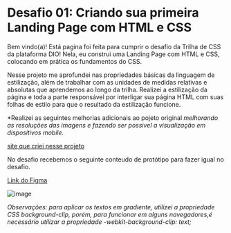 # Desafio 01: Criando sua primeira Landing Page com HTML e CSS

Bem vindo(a)! Está pagina foi feita para cumprir o desafio da Trilha de CSS da plataforma DIO! Nela, eu construi uma Landing Page com HTML e CSS, colocando em prática os fundamentos do CSS.

Nesse projeto me aprofundei nas propriedades básicas da linguagem de estilização, além de trabalhar com as unidades de medidas relativas e absolutas que aprendemos ao longo da trilha. Realizei a estilização da página e toda a parte responsável por interligar sua página HTML com suas folhas de estilo para que o resultado da estilização funcione.

*Realizei as seguintes melhorias adicionais ao pojeto original *melhorando as resoluções das imagens e fazendo ser possivel a visualização em dispositivos mobile.*

[site que criei nesse projeto](https://th-maia.github.io/trilha-css-desafio/)

No desafio recebemos o seguinte conteudo de protótipo para fazer igual no desafio.

[Link do Figma](https://www.figma.com/file/3PiokoJj9IhGDnNiWAJbz7/DIO---Desafio-01?node-id=2%3A6) 

![image](https://user-images.githubusercontent.com/55519539/183538055-6cce606c-7d1d-4d15-a4be-ffeb5b37c956.png)

*Observações: para aplicar os textos em gradiente, utilizei a propriedade CSS background-clip, porém, para funcionar em alguns navegadores,é necessário utilizar a propriedade -webkit-background-clip: text;*

